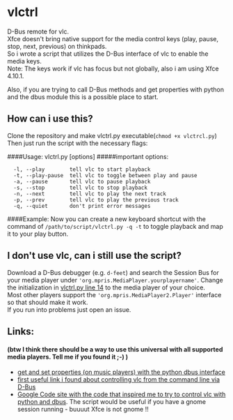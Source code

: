 # vlctrl
D-Bus remote for vlc.  
Xfce doesn't bring native support for the media control keys (play, pause, stop, next, previous) on thinkpads.  
So i wrote a script that utilizes the D-Bus interface of vlc to enable the media keys.  
Note: The keys work if vlc has focus but not globally, also i am using Xfce 4.10.1.

Also, if you are trying to call D-Bus methods and get properties with python and the dbus module this is a possible place to start.

## How can i use this?
Clone the repository and make vlctrl.py executable(`chmod +x vlctrcl.py`)
Then just run the script with the necessary flags: 

####Usage: vlctrl.py [options]
#####important options:
```
  -l, --play        tell vlc to start playback  
  -t, --play-pause  tell vlc to toggle between play and pause  
  -a, --pause       tell vlc to pause playback  
  -s, --stop        tell vlc to stop playback  
  -n, --next        tell vlc to play the next track  
  -p, --prev        tell vlc to play the previous track  
  -q, --quiet       don't print error messages  
```
####Example:
Now you can create a new keyboard shortcut with the command of `/path/to/script/vlctrl.py -q -t` to toggle playback and map it to your play button.

## I don't use vlc, can i still use the script?
Download a D-Bus debugger (e.g. `d-feet`) and search the Session Bus for your media player under `'org.mpris.MediaPlayer.yourplayername'`.
Change the initialization in [vlctrl.py line 14](vlctrl.py#L14) to the media player of your choice.  
Most other players support the `'org.mpris.MediaPlayer2.Player'` interface so that should make it work.  
If you run into problems just open an issue.

## Links:
#### (btw I think there should be a way to use this universal with all supported media players. Tell me if you found it ;-) )
* [get and set properties (on music players) with the python dbus interface](https://stackoverflow.com/questions/9493494/mpris-python-dbus-reading-and-writing-properties)
* [first useful link i found about controlling vlc from the command line via D-Bus](https://theelitist.github.io/control-vlc-media-player-through-d-bus/)
* [Google Code site with the code that inspired me to try to control vlc with python and dbus](https://code.google.com/archive/p/mediakeys-daemon/downloads). The script would be useful if you have a gnome session running - buuuut Xfce is not gnome !!
